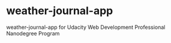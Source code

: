 # weather-journal-app
weather-journal-app for Udacity Web Development Professional Nanodegree Program
